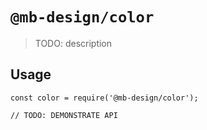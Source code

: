 # `@mb-design/color`

> TODO: description

## Usage

```
const color = require('@mb-design/color');

// TODO: DEMONSTRATE API
```
